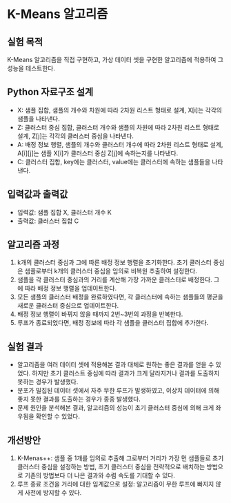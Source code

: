 # K-Means 알고리즘

## 실험 목적
K-Means 알고리즘을 직접 구현하고, 가상 데이터 셋을 구현한 알고리즘에 적용하여 그 성능을 테스트한다.

## Python 자료구조 설계
* X: 샘플 집합, 샘플의 개수와 차원에 따라 2차원 리스트 형태로 설계, X[i]는 각각의 샘플을 나타낸다.
* Z: 클러스터 중심 집합, 클러스터 개수와 샘플의 차원에 따라 2차원 리스트 형태로 설계, Z[j]는 각각의 클러스터 중심을 나타낸다.
* A: 배정 정보 행렬, 샘플의 개수와 클러스터 개수에 따라 2차원 리스트 형태로 설계, A[i][j]는 샘플 X[i]가 클러스터 중심 Z[j]에 속하는지를 나타낸다.
* C: 클러스터 집합, key에는 클러스터, value에는 클러스터에 속하는 샘플들을 나타낸다.

## 입력값과 출력값
* 입력값: 샘플 집합 X, 클러스터 개수 K
* 출력값: 클러스터 집합 C

## 알고리즘 과정
1. k개의 클러스터 중심과 그에 따른 배정 정보 행렬을 초기화한다. 초기 클러스터 중심은 샘플로부터 k개의 클러스터 중심을 임의로 비복원 추출하여 설정한다.
2. 샘플을 각 클러스터 중심과의 거리를 계산해 가장 가까운 클러스터로 배정한다. 그에 따라 배정 정보 행렬을 업데이트한다.
3. 모든 샘플의 클러스터 배정을 완료하였다면, 각 클러스터에 속하는 샘플들의 평균을 새로운 클러스터 중심으로 업데이트한다.
4. 배정 정보 행렬이 바뀌지 않을 때까지 2번~3번의 과정을 반복한다.
5. 루프가 종료되었다면, 배정 정보에 따라 각 샘플을 클러스터 집합에 추가한다. 

## 실험 결과
* 알고리즘을 여러 데이터 셋에 적용해본 결과 대체로 원하는 좋은 결과를 얻을 수 있었다. 하지만 초기 클러스트 중심에 따라 결과가 크게 달라지거나 결과를 도출하지 못하는 경우가 발생했다.
* 분포가 밀집된 데이터 셋에서 자주 무한 루프가 발생하였고, 이상치 데이터에 의해 좋지 못한 결과를 도출하는 경우가 종종 발생했다.
* 문제 원인을 분석해본 결과, 알고리즘의 성능이 초기 클러스터 중심에 의해 크게 좌우됨을 확인할 수 있었다.

## 개선방안
1. K-Menas++: 샘플 중 1개를 임의로 추출해 그로부터 거리가 가장 먼 샘플들로 초기 클러스터 중심을 설정하는 방법, 초기 클러스터 중심을 전략적으로 배치하는 방법으로 기존의 방법보다 더 나은 결과와 수렴 속도를 기대할 수 있다.
2. 루프 종료 조건을 거리에 대한 임계값으로 설정: 알고리즘이 무한 루프에 빠지지 않게 사전에 방지할 수 있다.
